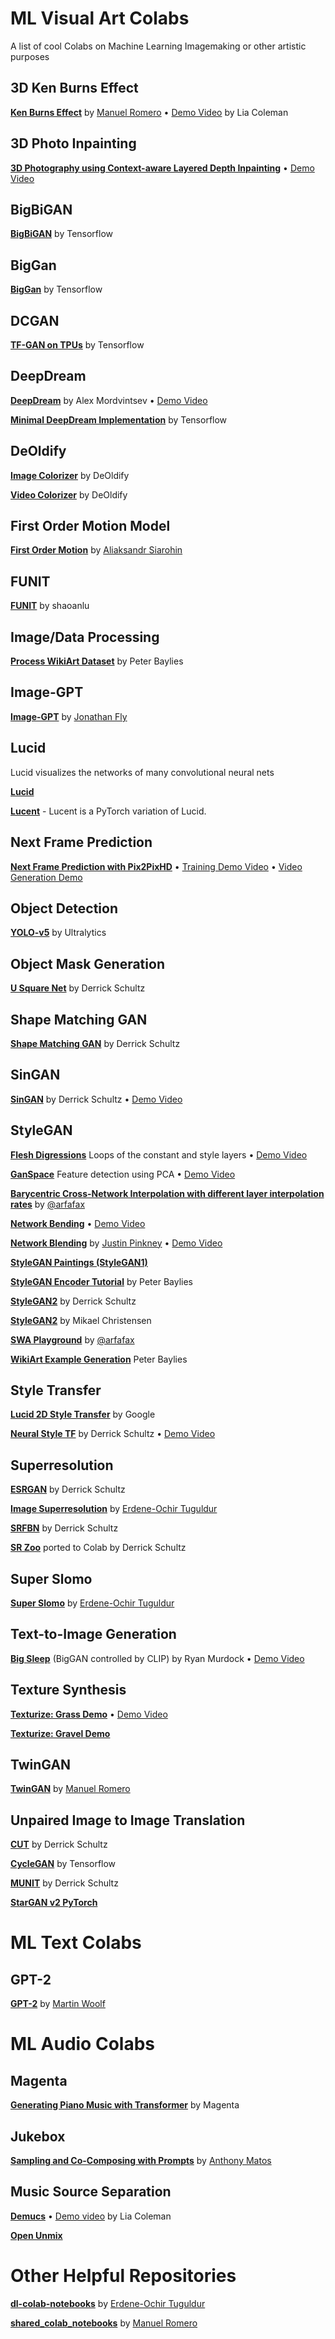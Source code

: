 # ML Visual Art Colabs
A list of cool Colabs on Machine Learning Imagemaking or other artistic purposes 

## 3D Ken Burns Effect
[**Ken Burns Effect**](https://colab.research.google.com/drive/1hxx4iSuAOyeI2gCL54vQkpEuBVrIv1hY) by [Manuel Romero](https://github.com/mrm8488/) • [Demo Video](https://youtu.be/DYsfitr-FdY) by Lia Coleman

## 3D Photo Inpainting
[**3D Photography using Context-aware Layered Depth Inpainting**](https://github.com/dvschultz/ml-art-colabs/blob/master/3D_Photo_Inpainting.ipynb) • [Demo Video](https://youtu.be/y3noI8fquLo)

## BigBiGAN
[**BigBiGAN**](https://colab.research.google.com/github/tensorflow/hub/blob/master/examples/colab/bigbigan_with_tf_hub.ipynb) by Tensorflow

## BigGan
[**BigGan**](https://colab.research.google.com/github/tensorflow/hub/blob/master/examples/colab/biggan_generation_with_tf_hub.ipynb) by Tensorflow

## DCGAN
[**TF-GAN on TPUs**](https://colab.research.google.com/github/tensorflow/gan/blob/master/tensorflow_gan/examples/colab_notebooks/tfgan_on_tpus.ipynb) by Tensorflow

## DeepDream
[**DeepDream**](https://github.com/dvschultz/ml-art-colabs/blob/master/deepdream.ipynb) by Alex Mordvintsev • [Demo Video](https://www.youtube.com/watch?v=MvOI_u0khTs&list=PLWuCzxqIpJs9aFmKVP2I9_Y_23BcGk8ZE&index=5)

[**Minimal DeepDream Implementation**](https://colab.research.google.com/github/tensorflow/docs/blob/master/site/en/tutorials/generative/deepdream.ipynb) by Tensorflow

## DeOldify
[**Image Colorizer**](https://colab.research.google.com/github/jantic/DeOldify/blob/master/ImageColorizerColab.ipynb) by DeOldify

[**Video Colorizer**](https://colab.research.google.com/github/jantic/DeOldify/blob/master/VideoColorizerColab.ipynb) by DeOldify

## First Order Motion Model
[**First Order Motion**](https://colab.research.google.com/github/AliaksandrSiarohin/first-order-model/blob/master/demo.ipynb#scrollTo=UCMFMJV7K-ag) by [Aliaksandr Siarohin](https://github.com/AliaksandrSiarohin)

## FUNIT
[**FUNIT**](https://colab.research.google.com/github/shaoanlu/fewshot-face-translation-GAN/blob/master/colab_demo.ipynb#scrollTo=2gvoYSeCoghg) by shaoanlu

## Image/Data Processing
[**Process WikiArt Dataset**](https://github.com/pbaylies/stylegan2/blob/master/Process%20WikiArt%20Dataset.ipynb) by Peter Baylies

## Image-GPT
[**Image-GPT**](https://gist.github.com/JonathanFly/eb61f0d31680e1b890f3a53fbaf31384) by [Jonathan Fly](https://gist.github.com/JonathanFly)

## Lucid
Lucid visualizes the networks of many convolutional neural nets

[**Lucid**](https://colab.research.google.com/github/tensorflow/lucid/blob/master/notebooks/tutorial.ipynb)

[**Lucent**](https://colab.research.google.com/github/greentfrapp/lucent/blob/master/notebooks/tutorial.ipynb) - Lucent is a PyTorch variation of Lucid.

## Next Frame Prediction
[**Next Frame Prediction with Pix2PixHD**](https://github.com/dvschultz/ml-art-colabs/blob/master/Pix2PixHD_Next_Frame_Prediction.ipynb) • [Training Demo Video](https://www.youtube.com/watch?v=Gry1J3JhTP0) • [Video Generation Demo](https://youtu.be/pqVkLaBnTKI)

## Object Detection
[**YOLO-v5**](https://colab.research.google.com/drive/1gDZ2xcTOgR39tGGs-EZ6i3RTs16wmzZQ) by Ultralytics

## Object Mask Generation
[**U Square Net**](https://github.com/dvschultz/ai/blob/master/U_2_Net.ipynb) by Derrick Schultz

## Shape Matching GAN
[**Shape Matching GAN**](https://github.com/dvschultz/ShapeMatchingGAN/blob/master/ShapeMatchingGAN.ipynb) by Derrick Schultz

## SinGAN
[**SinGAN**](https://github.com/dvschultz/ai/blob/master/SinGAN.ipynb) by Derrick Schultz • [Demo Video](https://youtu.be/ukGmnVuYL84)

## StyleGAN
[**Flesh Digressions**](https://github.com/dvschultz/ml-art-colabs/blob/master/flesh_digressions.ipynb) Loops of the constant and style layers • [Demo Video](https://www.youtube.com/watch?v=zRN1kP_lBY8)

[**GanSpace**](https://github.com/dvschultz/Make-ML-Art-with-Google-Colab/blob/master/Ganspace_S2DD.ipynb) Feature detection using PCA • [Demo Video](https://youtu.be/fCI3wX38Ong?t=1340)

[**Barycentric Cross-Network Interpolation with different layer interpolation rates**](https://colab.research.google.com/drive/1FwOYqtU0kVYDwHrddFKBhDKcs0jJ_zuK?usp=sharing) by [@arfafax](https://github.com/arfafax/)

[**Network Bending**](https://github.com/dvschultz/ml-art-colabs/blob/master/Network_Bending_Static_Images.ipynb) • [Demo Video](https://www.youtube.com/watch?v=pSo-aLWTn14)

[**Network Blending**](https://colab.research.google.com/drive/1tputbmA9EaXs9HL9iO21g7xN7jz_Xrko?usp=sharing) by [Justin Pinkney](https://github.com/justinpinkney/) • [Demo Video](https://youtu.be/K5Tu-XHwaAo)

[**StyleGAN Paintings (StyleGAN1)**](https://colab.research.google.com/drive/1cFKK0CBnev2BF8z9BOHxePk7E-f7TtUi)

[**StyleGAN Encoder Tutorial**](https://github.com/pbaylies/stylegan2/blob/master/StyleGAN_Encoder_Tutorial.ipynb) by Peter Baylies

[**StyleGAN2**](https://github.com/dvschultz/ai/blob/master/StyleGAN2.ipynb) by Derrick Schultz

[**StyleGAN2**](https://colab.research.google.com/drive/1ShgW6wohEFQtqs_znMna3dzrcVoABKIH) by Mikael Christensen

[**SWA Playground**](https://github.com/dvschultz/ai/blob/master/SWA_playground.ipynb) by [@arfafax](https://github.com/arfafax/StyleGAN2_experiments/blob/master/StyleGAN2%20Network%20Interpolation.ipynb)

[**WikiArt Example Generation**](https://github.com/pbaylies/stylegan2/blob/master/WikiArt%20Example%20Generation.ipynb) Peter Baylies

## Style Transfer

[**Lucid 2D Style Transfer**](https://colab.research.google.com/github/tensorflow/lucid/blob/master/notebooks/differentiable-parameterizations/style_transfer_2d.ipynb) by Google

[**Neural Style TF**](https://github.com/dvschultz/ai/blob/master/neural_style_tf.ipynb) by Derrick Schultz • [Demo Video](https://youtu.be/YyB5yzbZuc8?t=1183)

## Superresolution
[**ESRGAN**](https://github.com/dvschultz/ESRGAN/blob/master/ESRGAN.ipynb) by Derrick Schultz

[**Image Superresolution**](https://colab.research.google.com/github/tugstugi/dl-colab-notebooks/blob/master/notebooks/ISR_Prediction_Tutorial.ipynb) by [Erdene-Ochir Tuguldur](https://github.com/tugstugi)

[**SRFBN**](https://github.com/dvschultz/SRFBN_CVPR19/blob/master/SRFBN.ipynb) by Derrick Schultz

[**SR Zoo**](https://github.com/dvschultz/ai/blob/master/Super_Resolution_Zoo.ipynb) ported to Colab by Derrick Schultz

## Super Slomo
[**Super Slomo**](https://colab.research.google.com/github/tugstugi/dl-colab-notebooks/blob/master/notebooks/SuperSloMo.ipynb) by [Erdene-Ochir Tuguldur](https://github.com/tugstugi)

## Text-to-Image Generation
[**Big Sleep**](https://github.com/dvschultz/ml-art-colabs/blob/master/The_Big_Sleep_BigGANxCLIP.ipynb) (BigGAN controlled by CLIP) by Ryan Murdock • [Demo Video](https://www.youtube.com/watch?v=_TIQtr8gNJQ&list=PLWuCzxqIpJs9aFmKVP2I9_Y_23BcGk8ZE&index=28)

## Texture Synthesis
[**Texturize: Grass Demo**](https://github.com/photogeniq/texturize/blob/master/examples/Demo_Grass.ipynb) • [Demo Video](https://youtu.be/tRHhZQ46XUU)

[**Texturize: Gravel Demo**](https://github.com/photogeniq/texturize/blob/master/examples/Demo_Gravel.ipynb)

## TwinGAN
[**TwinGAN**](https://colab.research.google.com/github/mrm8488/shared_colab_notebooks/blob/master/TWINGAN_manu.ipynb) by [Manuel Romero](https://github.com/mrm8488/)

## Unpaired Image to Image Translation

[**CUT**](https://github.com/dvschultz/ml-art-colabs/blob/master/CUT.ipynb) by Derrick Schultz

[**CycleGAN**](https://colab.research.google.com/github/tensorflow/docs/blob/master/site/en/tutorials/generative/cyclegan.ipynb#scrollTo=ITZuApL56Mny) by Tensorflow

[**MUNIT**](https://github.com/dvschultz/MUNIT/blob/master/MUNIT.ipynb) by Derrick Schultz

[**StarGAN v2 PyTorch**](https://github.com/dvschultz/ml-art-colabs/blob/master/StarGAN_v2_pytorch.ipynb)

# ML Text Colabs
## GPT-2
[**GPT-2**](https://colab.research.google.com/drive/1VLG8e7YSEwypxU-noRNhsv5dW4NfTGce) by [Martin Woolf](https://minimaxir.com/)

# ML Audio Colabs
## Magenta
[**Generating Piano Music with Transformer**](https://colab.research.google.com/notebooks/magenta/piano_transformer/piano_transformer.ipynb#scrollTo=QI5g-x4foZls) by Magenta

## Jukebox
[**Sampling and Co-Composing with Prompts**](https://colab.research.google.com/github/anlexmatos/jukebox/blob/master/jukebox/Interacting_with_Jukebox.ipynb) by [Anthony Matos](https://github.com/anlexmatos)

## Music Source Separation

[**Demucs**](https://github.com/dvschultz/ml-art-colabs/blob/master/Demucs.ipynb) • [Demo video](https://youtu.be/tHxsqFcx7gw) by Lia Coleman

[**Open Unmix**](https://colab.research.google.com/drive/1mijF0zGWxN-KaxTnd0q6hayAlrID5fEQ)

# Other Helpful Repositories
[**dl-colab-notebooks**](https://github.com/tugstugi/dl-colab-notebooks) by [Erdene-Ochir Tuguldur](https://github.com/tugstugi)

[**shared_colab_notebooks**](https://github.com/mrm8488/shared_colab_notebooks) by [Manuel Romero](https://github.com/mrm8488/)

